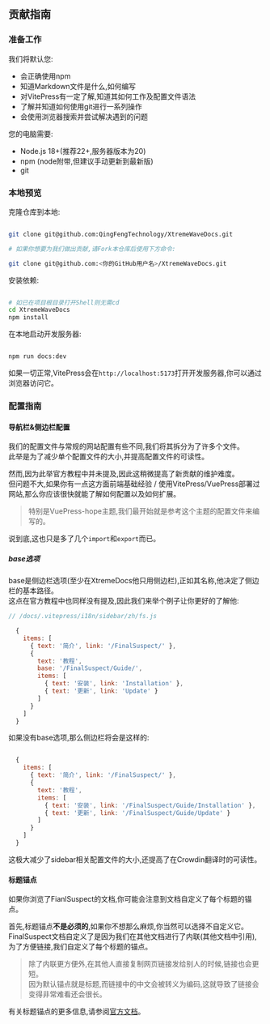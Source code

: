 ## 贡献指南

### 准备工作

我们将默认您:

- 会正确使用npm
- 知道Markdown文件是什么,如何编写
- 对VitePress有一定了解,知道其如何工作及配置文件语法
- 了解并知道如何使用git进行一系列操作
- 会使用浏览器搜索并尝试解决遇到的问题

您的电脑需要:

- Node.js 18+(推荐22+,服务器版本为20)
- npm (node附带,但建议手动更新到最新版)
- git

### 本地预览

克隆仓库到本地:

```bash

git clone git@github.com:QingFengTechnology/XtremeWaveDocs.git

# 如果你想要为我们做出贡献,请Fork本仓库后使用下方命令:

git clone git@github.com:<你的GitHub用户名>/XtremeWaveDocs.git

```

安装依赖:

```bash

# 如已在项目根目录打开Shell则无需cd
cd XtremeWaveDocs
npm install

```

在本地启动开发服务器:

```bash

npm run docs:dev

```

如果一切正常,VitePress会在`http://localhost:5173`打开开发服务器,你可以通过浏览器访问它。

### 配置指南

#### 导航栏&侧边栏配置

我们的配置文件与常规的网站配置有些不同,我们将其拆分为了许多个文件。\
此举是为了减少单个配置文件的大小,并提高配置文件的可读性。

然而,因为此举官方教程中并未提及,因此这稍微提高了新贡献的维护难度。\
但问题不大,如果你有一点这方面前端基础经验 / 使用VitePress/VuePress部署过网站,那么你应该很快就能了解如何配置以及如何扩展。
> 特别是VuePress-hope主题,我们最开始就是参考这个主题的配置文件来编写的。

说到底,这也只是多了几个`import`和`export`而已。

##### base选项

base是侧边栏选项(至少在XtremeDocs他只用侧边栏),正如其名称,他决定了侧边栏的基本路径。\
这点在官方教程中也同样没有提及,因此我们来举个例子让你更好的了解他:

```js
// /docs/.vitepress/i18n/sidebar/zh/fs.js

  {
    items: [
      { text: '简介', link: '/FinalSuspect/' },
      {
        text: '教程',
        base: '/FinalSuspect/Guide/',
        items: [
          { text: '安装', link: 'Installation' },
          { text: '更新', link: 'Update' }
        ]
      }
    ]
  }

```

如果没有base选项,那么侧边栏将会是这样的:

```js

  {
    items: [
      { text: '简介', link: '/FinalSuspect/' },
      {
        text: '教程',
        items: [
          { text: '安装', link: '/FinalSuspect/Guide/Installation' },
          { text: '更新', link: '/FinalSuspect/Guide/Update' }
        ]
      }
    ]
  }

```

这极大减少了sidebar相关配置文件的大小,还提高了在Crowdin翻译时的可读性。

#### 标题锚点

如果你浏览了FianlSuspect的文档,你可能会注意到文档自定义了每个标题的锚点。

首先,标题锚点**不是必须的**,如果你不想那么麻烦,你当然可以选择不自定义它。\
FinalSuspect文档自定义了是因为我们在其他文档进行了内联(其他文档中引用),为了方便链接,我们自定义了每个标题的锚点。
> 除了内联更方便外,在其他人直接复制网页链接发给别人的时候,链接也会更短。\
> 因为默认锚点就是标题,而链接中的中文会被转义为编码,这就导致了链接会变得非常难看还会很长。

有关标题锚点的更多信息,请参阅[官方文档](https://vitepress.dev/zh/guide/markdown#header-anchors)。